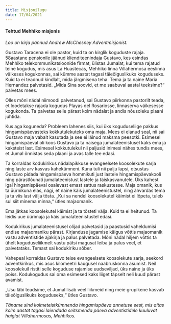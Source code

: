 ```yaml
---
title: Misjonilugu
date: 17/04/2021
---
```


#### Tehtud Mehhiko misjonis

_Loo on kirja pannud Andrew McChesney Adventmisjonist._

Gustavo Taracena ei ole pastor, kuid ta on kirglik koguduste rajaja. 58aastane pensionile jäänud klienditeenindaja Gustavo, kes esindas Mehhiko telekommunikatsioonide firmat, ülistas Jumalat, kui tema rajatud teine kogudus, mis asus La Huastecas, Mehhiko linna Villahermosa eeslinna väikeses kogukonnas, sai kümme aastat tagasi täieõiguslikuks koguduseks. Kuid ta ei teadnud kindlalt, mida järgmisena teha. Tema ja ta naine Maria Hernandez palvetasid. „Mida Sina soovid, et me saabuval aastal teeksime?“ palvetas mees.

Olles mõni nädal niimoodi palvetanud, sai Gustavo piirkonna pastorilt teada, et loodetakse rajada kogudus Playas del Rosariosse, linnaserva väikesesse kogukonda. Ta palvetas selle pärast kolm nädalat ja andis nõusoleku plaani juhtida.

Kus aga koguneda? Probleem lahenes siis, kui üks koguduseliige pakkus hingamispäevasteks kokkutulekuteks oma maja. Mees ei elanud seal, nii sai Gustavo maja vabalt kasutada ja see ei läinud maksma peesotki. Esimesel hingamispäeval oli koos Gustavo ja ta naisega jumalateenistusel kaks ema ja kaksteist last. Esimesel kokkutulekul nii paljusid inimesi nähes tundis mees, et Jumal õnnistas seda plaani ja avas talle tee edasi.

Ta korraldas kodukirikus nädalapikkuse evangeelsete koosolekute sarja ning laste arv kasvas kahekümneni. Kuna tuli nii palju lapsi, otsustas Gustavo pidada hingamispäeva hommikuti just lastele hingamispäevakooli ning pärastlõunati jumalateenistust lastele ja täiskasvanutele. Üks kahest igal hingamispäeval osalevast emast sattus raskustesse. Maja omanik, kus ta üürnikuna elas, nägi, et naine käis jumalateenistustel, ning ähvardas tema ja ta viis last välja tõsta. „Kui sa nendel koosolekutel käimist ei lõpeta, tuleb sul siit minema minna,“ ütles majaomanik.

Ema jätkas koosolekutel käimist ja ta tõsteti välja. Kuid ta ei heitunud. Ta leidis uue üürimaja ja käis jumalateenistustel edasi.

Kodukirikus jumalateenistusel olijad palvetasid ja paastusid vaheldumisi endise majaomaniku pärast. Kirjanduse jagamise käigus võttis majaomanik vastu adventistide ajakirja ja palus palvetada. Mõni nädal hiljem võttis ta ühelt koguduseliikmelt vastu pätsi magusat leiba ja palus veel, et palvetataks. Temast sai kodukiriku sõber.

Vahepeal korraldas Gustavo teise evangeelsete koosolekute sarja, seekord adventkirikus, mis asus kilomeetri kaugusel naabruskonna asumist. Neil koosolekuil ristiti selle koguduse rajamise uudseviljad, üks naine ja üks poiss. Kodukogudus sai oma esimesed kaks liiget täpselt neli kuud pärast avamist.

„Usu läbi teadsime, et Jumal lisab veel liikmeid ning meie grupikene kasvab täieõiguslikuks koguduseks,“ ütles Gustavo.

_Täname sind kolmeteistkümnenda hingamispäeva annetuse eest, mis aitas kolm aastat tagasi laiendada seitsmenda päeva adventistidele kuuluvat haiglat Villahermosas, Mehhikos._